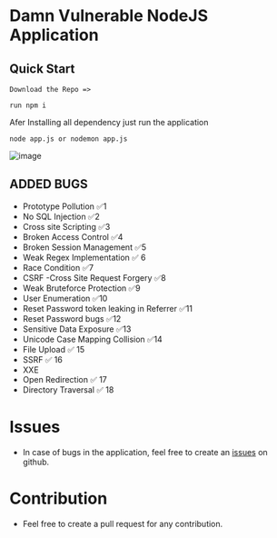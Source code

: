 #  Damn Vulnerable NodeJS Application

## Quick Start


```
Download the Repo => 

run npm i

```

Afer Installing all dependency just run the application

```
node app.js or nodemon app.js

```
![image](https://user-images.githubusercontent.com/30777722/138400223-7fbb4ef0-9143-40ca-adb8-37a986346910.png)



## ADDED BUGS

 - Prototype Pollution ✅1
 - No SQL Injection ✅2
 - Cross site Scripting ✅3
 - Broken Access Control ✅4
-  Broken Session Management ✅5
 - Weak Regex Implementation ✅ 6
 - Race Condition ✅7
 - CSRF -Cross Site Request Forgery ✅8
 - Weak   Bruteforce Protection  ✅9
 - User Enumeration ✅10
 - Reset Password token leaking in Referrer ✅11
 - Reset Password bugs ✅12
-  Sensitive Data Exposure ✅13
 - Unicode Case Mapping Collision ✅14
 - File Upload ✅ 15
-  SSRF ✅ 16
-   XXE
-   Open Redirection ✅ 17
-   Directory Traversal ✅ 18


# Issues
- In case of bugs in the application, feel free to create an [issues](https://github.com/effortlessdevsec/ninjasworkout/issues) on github.

# Contribution
- Feel free to create a pull request for any contribution.

